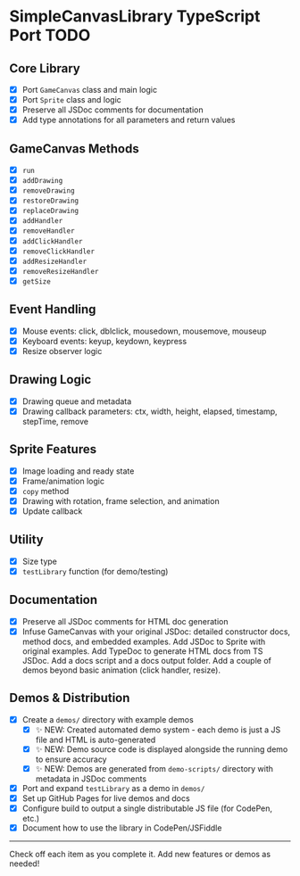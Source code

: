 # SimpleCanvasLibrary TypeScript Port TODO

## Core Library

- [x] Port `GameCanvas` class and main logic
- [x] Port `Sprite` class and logic
- [x] Preserve all JSDoc comments for documentation
- [x] Add type annotations for all parameters and return values

## GameCanvas Methods

- [x] `run`
- [x] `addDrawing`
- [x] `removeDrawing`
- [x] `restoreDrawing`
- [x] `replaceDrawing`
- [x] `addHandler`
- [x] `removeHandler`
- [x] `addClickHandler`
- [x] `removeClickHandler`
- [x] `addResizeHandler`
- [x] `removeResizeHandler`
- [x] `getSize`

## Event Handling

- [x] Mouse events: click, dblclick, mousedown, mousemove, mouseup
- [x] Keyboard events: keyup, keydown, keypress
- [x] Resize observer logic

## Drawing Logic

- [x] Drawing queue and metadata
- [x] Drawing callback parameters: ctx, width, height, elapsed, timestamp, stepTime, remove

## Sprite Features

- [x] Image loading and ready state
- [x] Frame/animation logic
- [x] `copy` method
- [x] Drawing with rotation, frame selection, and animation
- [x] Update callback

## Utility

- [x] Size type
- [x] `testLibrary` function (for demo/testing)

## Documentation

- [x] Preserve all JSDoc comments for HTML doc generation
- [x] Infuse GameCanvas with your original JSDoc: detailed constructor docs, method docs, and embedded examples.
      Add JSDoc to Sprite with original examples.
      Add TypeDoc to generate HTML docs from TS JSDoc.
      Add a docs script and a docs output folder.
      Add a couple of demos beyond basic animation (click handler, resize).

## Demos & Distribution

- [x] Create a `demos/` directory with example demos
  - [x] ✨ NEW: Created automated demo system - each demo is just a JS file and HTML is auto-generated
  - [x] ✨ NEW: Demo source code is displayed alongside the running demo to ensure accuracy
  - [x] ✨ NEW: Demos are generated from `demo-scripts/` directory with metadata in JSDoc comments
- [x] Port and expand `testLibrary` as a demo in `demos/`
- [x] Set up GitHub Pages for live demos and docs
- [x] Configure build to output a single distributable JS file (for CodePen, etc.)
- [x] Document how to use the library in CodePen/JSFiddle

---

Check off each item as you complete it. Add new features or demos as needed!
